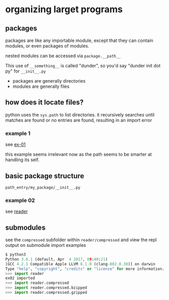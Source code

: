 # organizing larget programs

## packages

packages are like any importable module, except that they can contain modules, or even packages of modules.

nested modules can be accessed via `package.__path__`

This use of `__something__` is called "dunder", so you'd say "dunder init dot py" for `__init__.py`

* packages are generally directories
* modules are generally files

## how does it locate files?

python uses the `sys.path` to list directories. it recursively searches until matches are found or no entries are found, resulting in an import error

### example 1

see [ex-01](/ex01/)

this example seems irrelevant now as the path seems to be smarter at handling its self.

## basic package structure

`path_entry/my_package/__init__.py`

### example 02

see [reader](/reader/)

## submodules

see the `compressed` subfolder within `reader/compressed` and view the repl output on submodule import examples

```python
$ python3
Python 3.6.1 (default, Apr  4 2017, 09:40:21)
[GCC 4.2.1 Compatible Apple LLVM 8.1.0 (clang-802.0.38)] on darwin
Type "help", "copyright", "credits" or "license" for more information.
>>> import reader
ex02 imported
>>> import reader.compressed
>>> import reader.compressed.bzipped
>>> import reader.compressed.gzipped
```